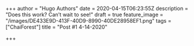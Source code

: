 +++
author = "Hugo Authors"
date = 2020-04-15T06:23:55Z
description = "Does this work? Can’t wait to see!"
draft = true
feature_image = "/images/DE433E9D-413F-40D9-8990-40DE28958EF1.png"
tags = ["ChaiForest"]
title = "Post #1 4-14-2020"

+++
